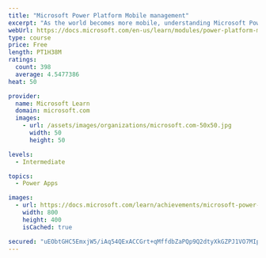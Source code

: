 ```yaml
---
title: "Microsoft Power Platform Mobile management"
excerpt: "As the world becomes more mobile, understanding Microsoft Power Platform mobile capabilities allows functional consultants not only ensure seamless access from mobile devices, but also take advantage of its unique form factor when implementing Dynamics 365 solutions."
webUrl: https://docs.microsoft.com/en-us/learn/modules/power-platform-mobile-management/
type: course
price: Free
length: PT1H38M
ratings:
  count: 398
  average: 4.5477386
heat: 50

provider:
  name: Microsoft Learn
  domain: microsoft.com
  images:
    - url: /assets/images/organizations/microsoft.com-50x50.jpg
      width: 50
      height: 50

levels:
  - Intermediate

topics:
  - Power Apps

images:
  - url: https://docs.microsoft.com/learn/achievements/microsoft-power-platform-mobile-management-social.png
    width: 800
    height: 400
    isCached: true

secured: "uEObtGHC5EmxjW5/iAq54QExACCGrt+qMffdbZaPQp9Q2dtyXkGZPJ1VO7MIpfhbc90kDRRORBbPugLONPuG+gwNQe8oLc6mpNYHKLlmSFkp8A1p3wAjA734brotLPvivlWg0db3fNhVvvrcZyqO8NhHCIPs6prguJWwHoZI7ee9G5Lq5+3oHjZ5X5X1l3PZhxfEyHJDUMxDTuOyCbqQLY/94Qd+N3L4492wMWb6s5mEU27Rur8HmDyEx4mKytkx0mDrg81YpTMtt8u6qw8d1Fzsr507jHXJf06Qk5gDA2KKDNxBiTvQecRCTjxCqOxvlYSTVoWPm5CQ9GHjCWPQ5Q3GJeqq5m2334t+l1XKZf5yk+6uh/2pSRzSvgmz0cYQCFstwCuUWjKsXg0cSZlY0nIc5QaXQKfjEQe0B8Q+snw=;a2kvpY+k0zO74JfEOkAIHQ=="
---
```


